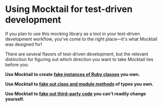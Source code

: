 # Using Mocktail for test-driven development

If you plan to use this mocking library as a tool in your test-driven
development workflow, you've come to the right place—it's what Mocktail was
designed for!

There are several flavors of test-driven development, but the relevant
distinction for figuring out which direction you want to take Mocktail lies
before you:

**Use Mocktail to create [fake instances of Ruby classes](tdd/poro.md) you own.**

**Use Mocktail to [fake out class and module methods](tdd/class_methods.md) of types you own.**

**Use Mocktail to [fake out third-party code](tdd/third_party.md) you can't readily change yourself.**
